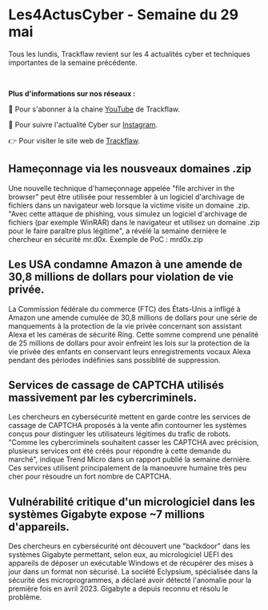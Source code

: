 # Les4ActusCyber - Semaine du 29 mai

    
Tous les lundis, Trackflaw revient sur les 4 actualités cyber et techniques importantes de la semaine précédente.

<br>

**Plus d'informations sur nos réseaux :**

🔴 Pour s'abonner à la chaine [YouTube](https://www.youtube.com/@trackflaw) de Trackflaw.

📸 Pour suivre l'actualité Cyber sur [Instagram](https://www.instagram.com/trackflaw/).

👉 Pour visiter le site web de [Trackflaw](https://trackflaw.com).

    
## Hameçonnage via les nousveaux domaines .zip

Une nouvelle technique d'hameçonnage appelée "file archiver in the browser" peut être utilisée pour ressembler à un logiciel d'archivage de fichiers dans un navigateur web lorsque la victime visite un domaine .zip.
"Avec cette attaque de phishing, vous simulez un logiciel d'archivage de fichiers (par exemple WinRAR) dans le navigateur et utilisez un domaine .zip pour le faire paraître plus légitime", a révélé la semaine dernière le chercheur en sécurité mr.d0x. Exemple de PoC : mrd0x.zip


## Les USA condamne Amazon à une amende de 30,8 millions de dollars pour violation de vie privée.

La Commission fédérale du commerce (FTC) des États-Unis a infligé à Amazon une amende cumulée de 30,8 millions de dollars pour une série de manquements à la protection de la vie privée concernant son assistant Alexa et les caméras de sécurité Ring.
Cette somme comprend une pénalité de 25 millions de dollars pour avoir enfreint les lois sur la protection de la vie privée des enfants en conservant leurs enregistrements vocaux Alexa pendant des périodes indéfinies sans possiblité de suppression.


## Services de cassage de CAPTCHA utilisés massivement par les cybercriminels.

Les chercheurs en cybersécurité mettent en garde contre les services de cassage de CAPTCHA proposés à la vente afin contourner les systèmes conçus pour distinguer les utilisateurs légitimes du trafic de robots.
"Comme les cybercriminels souhaitent casser les CAPTCHA avec précision, plusieurs services ont été créés pour répondre à cette demande du marché", indique Trend Micro dans un rapport publié la semaine dernière. Ces services utilisent principalement de la manoeuvre humaine très peu cher pour résoudre un fort nombre de CAPTCHA.


## Vulnérabilité critique d'un micrologiciel dans les systèmes Gigabyte expose ~7 millions d'appareils.

Des chercheurs en cybersécurité ont découvert une "backdoor" dans les systèmes Gigabyte permettant, selon eux, au micrologiciel UEFI des appareils de déposer un exécutable Windows et de récupérer des mises à jour dans un format non sécurisé.
La société Eclypsium, spécialisée dans la sécurité des microprogrammes, a déclaré avoir détecté l'anomalie pour la première fois en avril 2023. Gigabyte a depuis reconnu et résolu le problème.


